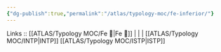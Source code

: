 ```yaml
---
{"dg-publish":true,"permalink":"/atlas/typology-moc/fe-inferior/"}
---
```


Links :: [[ATLAS/Typology MOC/Fe 💉\|Fe 💉]] |  |  | 
[[ATLAS/Typology MOC/INTP\|INTP]]
[[ATLAS/Typology MOC/ISTP\|ISTP]]
